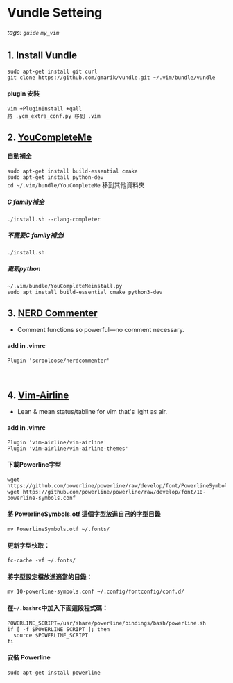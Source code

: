 Vundle Setteing
===

###### tags: `guide` `my_vim`

## 1. Install Vundle
    sudo apt-get install git curl
    git clone https://github.com/gmarik/vundle.git ~/.vim/bundle/vundle
    
#### plugin 安裝
    vim +PluginInstall +qall  
    將 .ycm_extra_conf.py 移到 .vim



## 2. [YouCompleteMe](https://github.com/Valloric/YouCompleteMe)

#### 自動補全

`sudo apt-get install build-essential cmake`  
`sudo apt-get install python-dev`  
`cd ~/.vim/bundle/YouCompleteMe` 移到其他資料夾  

##### C family補全  
`./install.sh --clang-completer`  

##### 不需要C family補全i  
`./install.sh`  

##### 更新python
`~/.vim/bundle/YouCompleteMeinstall.py`  
`sudo apt install build-essential cmake python3-dev`  



## 3. [NERD Commenter](https://github.com/scrooloose/nerdcommenter)  

- Comment functions so powerful—no comment necessary.  
#### add in .vimrc  
`Plugin 'scrooloose/nerdcommenter'`  
 

<br>

## 4. [Vim-Airline](https://github.com/vim-airline/vim-airline)  

- Lean & mean status/tabline for vim that's light as air.  

#### add in .vimrc  
    Plugin 'vim-airline/vim-airline'
    Plugin 'vim-airline/vim-airline-themes'

#### 下載Powerline字型
```
wget https://github.com/powerline/powerline/raw/develop/font/PowerlineSymbols.otf
wget https://github.com/powerline/powerline/raw/develop/font/10-powerline-symbols.conf
```

#### 將 PowerlineSymbols.otf 這個字型放進自己的字型目錄
```
mv PowerlineSymbols.otf ~/.fonts/
```

#### 更新字型快取：
```
fc-cache -vf ~/.fonts/
```

#### 將字型設定檔放進適當的目錄：
```
mv 10-powerline-symbols.conf ~/.config/fontconfig/conf.d/
```

#### 在`~/.bashrc`中加入下面這段程式碼：
```
POWERLINE_SCRIPT=/usr/share/powerline/bindings/bash/powerline.sh
if [ -f $POWERLINE_SCRIPT ]; then
  source $POWERLINE_SCRIPT
fi
```

#### 安裝 Powerline
```
sudo apt-get install powerline
```